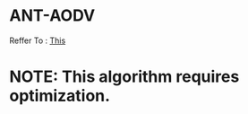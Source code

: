 # ANT-AODV

Reffer To : <a href="https://github.com/MartDevelopers-Inc/ANT-AODV/wiki" >This</a>

# NOTE: This algorithm requires optimization.
